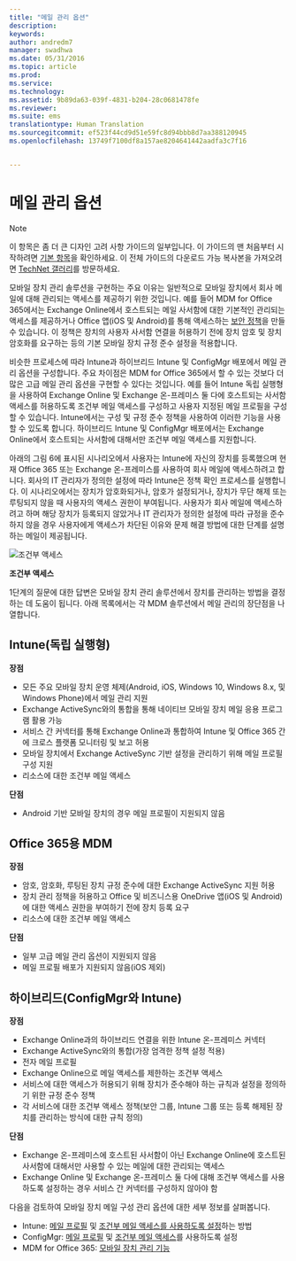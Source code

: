 ```yaml
---
title: "메일 관리 옵션"
description: 
keywords: 
author: andredm7
manager: swadhwa
ms.date: 05/31/2016
ms.topic: article
ms.prod: 
ms.service: 
ms.technology: 
ms.assetid: 9b89da63-039f-4831-b204-28c0681478fe
ms.reviewer: 
ms.suite: ems
translationtype: Human Translation
ms.sourcegitcommit: ef523f44cd9d51e59fc8d94bbb8d7aa388120945
ms.openlocfilehash: 13749f7100df8a157ae8204641442aadfa3c7f16


---
```


# 메일 관리 옵션

>[!NOTE]
>이 항목은 좀 더 큰 디자인 고려 사항 가이드의 일부입니다. 이 가이드의 맨 처음부터 시작하려면 [기본 항목](mdm-design-considerations-guide.md)을 확인하세요. 이 전체 가이드의 다운로드 가능 복사본을 가져오려면 [TechNet 갤러리](https://gallery.technet.microsoft.com/Mobile-Device-Management-7d401582)를 방문하세요.

모바일 장치 관리 솔루션을 구현하는 주요 이유는 일반적으로 모바일 장치에서 회사 메일에 대해 관리되는 액세스를 제공하기 위한 것입니다. 예를 들어 MDM for Office 365에서는 Exchange Online에서 호스트되는 메일 사서함에 대한 기본적인 관리되는 액세스를 제공하거나 Office 앱(iOS 및 Android)를 통해 액세스하는 [보안 정책](https://technet.microsoft.com/library/ms.o365.cc.newdevicepolicy.aspx)을 만들 수 있습니다. 이 정책은 장치의 사용자 사서함 연결을 허용하기 전에 장치 암호 및 장치 암호화를 요구하는 등의 기본 모바일 장치 규정 준수 설정을 적용합니다.

비슷한 프로세스에 따라 Intune과 하이브리드 Intune 및 ConfigMgr 배포에서 메일 관리 옵션을 구성합니다. 주요 차이점은 MDM for Office 365에서 할 수 있는 것보다 더 많은 고급 메일 관리 옵션을 구현할 수 있다는 것입니다. 예를 들어 Intune 독립 실행형을 사용하여 Exchange Online 및 Exchange 온-프레미스 둘 다에 호스트되는 사서함 액세스를 허용하도록 조건부 메일 액세스를 구성하고 사용자 지정된 메일 프로필을 구성할 수 있습니다. Intune에서는 구성 및 규정 준수 정책을 사용하여 이러한 기능을 사용할 수 있도록 합니다.  하이브리드 Intune 및 ConfigMgr 배포에서는 Exchange Online에서 호스트되는 사서함에 대해서만 조건부 메일 액세스를 지원합니다.

아래의 그림 6에 표시된 시나리오에서 사용자는 Intune에 자신의 장치를 등록했으며 현재 Office 365 또는 Exchange 온-프레미스를 사용하여 회사 메일에 액세스하려고 합니다. 회사의 IT 관리자가 정의한 설정에 따라 Intune은 정책 확인 프로세스를 실행합니다. 이 시나리오에서는 장치가 암호화되거나, 암호가 설정되거나, 장치가 무단 해제 또는 루팅되지 않을 때 사용자의 액세스 권한이 부여됩니다. 사용자가 회사 메일에 액세스하려고 하며 해당 장치가 등록되지 않았거나 IT 관리자가 정의한 설정에 따라 규정을 준수하지 않을 경우 사용자에게 액세스가 차단된 이유와 문제 해결 방법에 대한 단계를 설명하는 메일이 제공됩니다. 

![조건부 액세스](./media/MDM_Figure_06.png)

**조건부 액세스**

1단계의 질문에 대한 답변은 모바일 장치 관리 솔루션에서 장치를 관리하는 방법을 결정하는 데 도움이 됩니다. 아래 목록에서는 각 MDM 솔루션에서 메일 관리의 장단점을 나열합니다.

## Intune(독립 실행형)

**장점**

- 모든 주요 모바일 장치 운영 체제(Android, iOS, Windows 10, Windows 8.x, 및 Windows Phone)에서 메일 관리 지원
- Exchange ActiveSync와의 통합을 통해 네이티브 모바일 장치 메일 응용 프로그램 활용 가능
- 서비스 간 커넥터를 통해 Exchange Online과 통합하여 Intune 및 Office 365 간에 크로스 플랫폼 모니터링 및 보고 허용
- 모바일 장치에서 Exchange ActiveSync 기반 설정을 관리하기 위해 메일 프로필 구성 지원
- 리소스에 대한 조건부 메일 액세스

**단점**

- Android 기반 모바일 장치의 경우 메일 프로필이 지원되지 않음

## Office 365용 MDM

**장점**

- 암호, 암호화, 루팅된 장치 규정 준수에 대한 Exchange ActiveSync 지원 허용
- 장치 관리 정책을 허용하고 Office 및 비즈니스용 OneDrive 앱(iOS 및 Android)에 대한 액세스 권한을 부여하기 전에 장치 등록 요구
- 리소스에 대한 조건부 메일 액세스

**단점**

- 일부 고급 메일 관리 옵션이 지원되지 않음 
- 메일 프로필 배포가 지원되지 않음(iOS 제외)

## 하이브리드(ConfigMgr와 Intune)

**장점**

- Exchange Online과의 하이브리드 연결을 위한 Intune 온-프레미스 커넥터
- Exchange ActiveSync와의 통합(가장 엄격한 정책 설정 적용)
- 전자 메일 프로필
- Exchange Online으로 메일 액세스를 제한하는 조건부 액세스
- 서비스에 대한 액세스가 허용되기 위해 장치가 준수해야 하는 규칙과 설정을 정의하기 위한 규정 준수 정책
- 각 서비스에 대한 조건부 액세스 정책(보안 그룹, Intune 그룹 또는 등록 해제된 장치를 관리하는 방식에 대한 규칙 정의)

**단점**

- Exchange 온-프레미스에 호스트된 사서함이 아닌 Exchange Online에 호스트된 사서함에 대해서만 사용할 수 있는 메일에 대한 관리되는 액세스
- Exchange Online 및 Exchange 온-프레미스 둘 다에 대해 조건부 액세스를 사용하도록 설정하는 경우 서비스 간 커넥터를 구성하지 않아야 함

다음을 검토하여 모바일 장치 메일 구성 관리 옵션에 대한 세부 정보를 살펴봅니다.

- Intune: [메일 프로필](/Intune/deploy-use/configure-access-to-corporate-email-using-email-profiles-with-microsoft-intune) 및 [조건부 메일 액세스를 사용하도록 설정](/Intune/deploy-use/restrict-access-to-email-and-o365-services-with-microsoft-intune)하는 방법
- ConfigMgr: [메일 프로필](https://technet.microsoft.com/library/dn554227.aspx) 및 [조건부 메일 액세스](https://technet.microsoft.com/library/dn919655.aspx)를 사용하도록 설정
- MDM for Office 365: [모바일 장치 관리 기능](https://technet.microsoft.com/library/ms.o365.cc.devicepolicysupporteddevice.aspx)


<!--HONumber=Jul16_HO3-->


